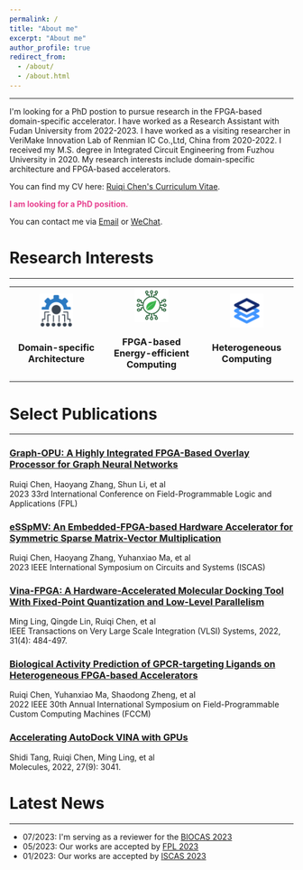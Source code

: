 ```yaml
---
permalink: /
title: "About me"
excerpt: "About me"
author_profile: true
redirect_from: 
  - /about/
  - /about.html
---
```


------

I'm looking for a PhD postion to pursue research in the FPGA-based domain-specific accelerator. I have worked as a Research Assistant with Fudan University from 2022-2023. I have worked as a visiting researcher in VeriMake Innovation Lab of Renmian IC Co.,Ltd, China from 2020-2022. I received my M.S. degree in Integrated Circuit Engineering from Fuzhou University in 2020. My research interests include domain-specific architecture and FPGA-based accelerators.

You can find my CV here: [Ruiqi Chen's Curriculum Vitae](../files/RickyCV.pdf).

<font color="#E74290"><b> I am looking for a PhD position. </b></font>  

You can contact me via [Email](mailto:rickychen@verimake.com) or [WeChat](../images/wechat.png).
   
Research Interests
======
------

<!-- - ### Domain-specific Architecture
- ### FPGA-based Energy-efficient Computing 
- ### Heterogeneous Computing -->
<table>
  <tr>
    <td width="33%" align="center">
      <img src="../images/Domain.png" alt="Domain-specific Architecture" width="60" height="60">
      <h3>Domain-specific Architecture</h3>
    </td>
    <td width="34%" align="center">
      <img src="../images/green.png" alt="FPGA-based Energy-efficient Computing" width="60" height="60">
      <h3>FPGA-based Energy-efficient Computing</h3>
    </td>
    <td width="33%" align="center">
      <img src="../images/Heterogeneous.png" alt="Heterogeneous Computing" width="60" height="60">
      <h3>Heterogeneous Computing</h3>
    </td>
  </tr>
</table>



Select Publications
======
------

### [Graph-OPU: A Highly Integrated FPGA-Based Overlay Processor for Graph Neural Networks](https://doi.org/10.1109/FPL60245.2023.00039)
Ruiqi Chen, Haoyang Zhang, Shun Li, et al<br>
2023 33rd International Conference on Field-Programmable Logic and Applications (FPL)

### [eSSpMV: An Embedded-FPGA-based Hardware Accelerator for Symmetric Sparse Matrix-Vector Multiplication](http://dx.doi.org/10.1109/ISCAS46773.2023.10181734)
Ruiqi Chen, Haoyang Zhang, Yuhanxiao Ma, et al<br>
2023 IEEE International Symposium on Circuits and Systems (ISCAS)

### [Vina-FPGA: A Hardware-Accelerated Molecular Docking Tool With Fixed-Point Quantization and Low-Level Parallelism](http://dx.doi.org/10.1109/TVLSI.2022.3217275)
Ming Ling, Qingde Lin, Ruiqi Chen, et al<br>
IEEE Transactions on Very Large Scale Integration (VLSI) Systems, 2022, 31(4): 484-497.

### [Biological Activity Prediction of GPCR-targeting Ligands on Heterogeneous FPGA-based Accelerators](http://dx.doi.org/10.1109/FCCM53951.2022.9786139)
Ruiqi Chen, Yuhanxiao Ma, Shaodong Zheng, et al<br>
2022 IEEE 30th Annual International Symposium on Field-Programmable Custom Computing Machines (FCCM)

### [Accelerating AutoDock VINA with GPUs](http://dx.doi.org/10.3390/molecules27093041) 
Shidi Tang, Ruiqi Chen, Ming Ling, et al<br>
Molecules, 2022, 27(9): 3041.

Latest News 
======
------
- 07/2023: I'm serving as a reviewer for the [BIOCAS 2023](https://2023.ieee-biocas.org/)
- 05/2023: Our works are accepted by [FPL 2023](https://2023.fpl.org/)
- 01/2023: Our works are accepted by [ISCAS 2023](https://iscas2023.org/)

